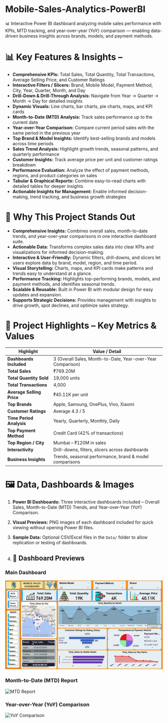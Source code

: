 # Mobile-Sales-Analytics-PowerBI
📊 Interactive Power BI dashboard analyzing mobile sales performance with KPIs, MTD tracking, and year-over-year (YoY) comparison — enabling data-driven business insights across brands, models, and payment methods.

# 📊 Key Features & Insights –

- **Comprehensive KPIs:** Total Sales, Total Quantity, Total Transactions, Average Selling Price, and Customer Ratings  
- **Interactive Filters / Slicers:** Brand, Mobile Model, Payment Method, City, Year, Quarter, Month, and Day  
- **Drill-Down & Drill-Through Analysis:** Navigate from Year → Quarter → Month → Day for detailed insights  
- **Dynamic Visuals:** Line charts, bar charts, pie charts, maps, and KPI cards  
- **Month-to-Date (MTD) Analysis:** Track sales performance up to the current date  
- **Year-over-Year Comparison:** Compare current period sales with the same period in the previous year  
- **Top Brand & Model Insights:** Identify best-selling brands and models across time periods  
- **Sales Trend Analysis:** Highlight growth trends, seasonal patterns, and quarterly performance  
- **Customer Insights:** Track average price per unit and customer ratings breakdown  
- **Performance Evaluation:** Analyze the effect of payment methods, regions, and product categories on sales  
- **Tabular & Graphical Reports:** Combine easy-to-read charts with detailed tables for deeper insights  
- **Actionable Insights for Management:** Enable informed decision-making, trend tracking, and business growth strategies


# 🌟 Why This Project Stands Out

- **Comprehensive Insights:** Combines overall sales, month-to-date trends, and year-over-year comparisons in one interactive dashboard suite.  
- **Actionable Data:** Transforms complex sales data into clear KPIs and visualizations for informed decision-making.  
- **Interactive & User-Friendly:** Dynamic filters, drill-downs, and slicers let users explore data by brand, model, region, and time period.  
- **Visual Storytelling:** Charts, maps, and KPI cards make patterns and trends easy to understand at a glance.  
- **Performance Tracking:** Highlights top-performing brands, models, and payment methods, and identifies seasonal trends.  
- **Scalable & Reusable:** Built in Power BI with modular design for easy updates and expansion.  
- **Supports Strategic Decisions:** Provides management with insights to drive growth, spot declines, and optimize sales strategy.

# 🚀 Project Highlights – Key Metrics & Values

| Highlight | Value / Detail |
|-----------|----------------|
| **Dashboards Included** | 3 (Overall Sales, Month-to-Date, Year-over-Year Comparison) |
| **Total Sales** | ₹769.20M |
| **Total Quantity Sold** | 19,000 units |
| **Total Transactions** | 4,000 |
| **Average Selling Price** | ₹40.11K per unit |
| **Top Brands** | Apple, Samsung, OnePlus, Vivo, Xiaomi |
| **Customer Ratings** | Average 4.3 / 5 |
| **Time Period Analysis** | Yearly, Quarterly, Monthly, Daily |
| **Top Payment Method** | Credit Card (42% of transactions) |
| **Top Region / City** | Mumbai – ₹120M in sales |
| **Interactivity** | Drill-downs, filters, slicers across dashboards |
| **Business Insights** | Trends, seasonal performance, brand & model comparisons |


# 🖼️ Data, Dashboards & Images

1. **Power BI Dashboards:** Three interactive dashboards included – Overall Sales, Month-to-Date (MTD) Trends, and Year-over-Year (YoY) Comparison.  
2. **Visual Previews:** PNG images of each dashboard included for quick viewing without opening Power BI files.  
3. **Sample Data:** Optional CSV/Excel files in the `Data/` folder to allow replication or testing of dashboards.

4. ## 📸 Dashboard Previews

### Main Dashboard
![Main Dashboard](https://github.com/moneshpondhekar/Mobile-Sales-Analytics-PowerBI/blob/main/Dashboard.png)


### Month-to-Date (MTD) Report
![MTD Report](MTD_Report.png)

### Year-over-Year (YoY) Comparison
![YoY Comparison](YoY_Comparison.png)



